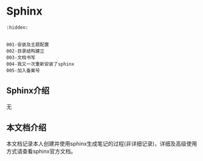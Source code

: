 # Sphinx
```{toctree}
:hidden:


001-安装及主题配置
002-目录结构建立
003-文档书写
004-我又一次重新安装了sphinx
005-加入备案号

```

## Sphinx介绍

无

## 本文档介绍

本文档记录本人创建并使用sphinx生成笔记的过程(非详细记录)，详细及高级使用方式请查看sphinx官方文档。

